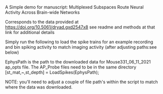A Simple demo for manuscript: Multiplexed Subspaces Route Neural Activity Across Brain-wide Networks

Corresponds to the data provided at https://doi.org/10.5061/dryad.gxd2547x8 see readme and methods at that link for additional details

Simply run the following to load the spike trains for an example recording and bin spiking activity to match imaging activity (after adjusting paths:see below)

EphysPath is the path to the downloaded data for Mouse331_06_11_2021 ap_opts file. The AP_Probe files need to be in the same directory 
[st_mat,~,st_depth] = LoadSpikes(EphysPath);

NOTE: you'll need to adjust a couple of file path's within the script to match where the data was downloaded. 
